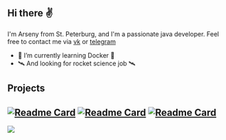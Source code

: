 ## Hi there ✌️
I'm Arseny from St. Peterburg, and I'm a passionate java developer.
Feel free to contact me via [vk](https://vk.com/mi1estone) or [telegram](https://t.me/Mi1eStone)

* 🐳  I’m currently learning Docker  🐳
* 🛰️  And looking for rocket science job  🛰️

## Projects
[![Readme Card](https://github-readme-stats.vercel.app/api/pin/?username=bonchEquipment&repo=vehicle-manager&theme=gruvbox)](https://github.com/bonchEquipment/vehicle-manager)
[![Readme Card](https://github-readme-stats.vercel.app/api/pin/?username=bonchEquipment&repo=image-rotation&theme=gruvbox)](https://github.com/bonchEquipment/image-rotation)
[![Readme Card](https://github-readme-stats.vercel.app/api/pin/?username=bonchEquipment&repo=dream-with-vtb&theme=gruvbox)](https://github.com/bonchEquipment/dream-with-vtb)
---
<img src="https://github-readme-stats.vercel.app/api/top-langs/?username=bonchEquipment&layout=compact&theme=gruvbox&langs_count=10"/>
